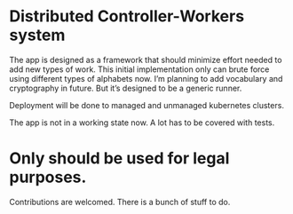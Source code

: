 # Distributed Controller-Workers system

The app is designed as a framework that should minimize effort needed to add new types of work.
This initial implementation only can brute force using different types of alphabets now. I’m planning to add vocabulary and cryptography in future. But it’s designed to be a generic runner. 

Deployment will be done to managed and unmanaged kubernetes clusters. 

The app is not in a working state now.
A lot has to be covered with tests.


# Only should be used for legal purposes. 

Contributions are welcomed. There is a bunch of stuff to do. 
